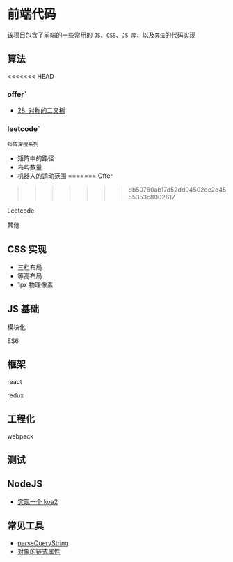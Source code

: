 # 前端代码

该项目包含了前端的一些常用的 `JS`、`CSS`、`JS 库`、以及`算法`的代码实现

## 算法

<<<<<<< HEAD
### offer`

- [28. 对称的二叉树](https://github.com/amelia-coding/coding/blob/master/%E7%AE%97%E6%B3%95/leetcode/28.对称的二叉树.js)

### leetcode`

`矩阵深搜系列`

- 矩阵中的路径
- 岛屿数量
- 机器人的运动范围
=======
Offer
>>>>>>> db50760ab17d52dd04502ee2d4555353c8002617

Leetcode

其他

## CSS 实现

- 三栏布局
- 等高布局
- 1px 物理像素

## JS 基础

模块化

ES6

## 框架

react

redux

## 工程化

webpack

## 测试

## NodeJS

- [实现一个 koa2](https://github.com/amelia-coding/coding/blob/master/Nodejs/实现koa/like-koa2.js)

## 常见工具

- [parseQueryString](https://github.com/amelia-coding/coding/blob/master/工具类/解析url参数.js)
- [对象的链式属性](https://github.com/amelia-coding/coding/blob/master/工具类/对象的链式属性.js)
